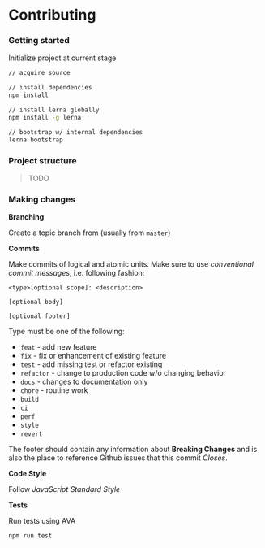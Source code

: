 # Contributing

### Getting started

Initialize project at current stage

```sh
// acquire source

// install dependencies
npm install

// install lerna globally
npm install -g lerna

// bootstrap w/ internal dependencies
lerna bootstrap
```

### Project structure

> TODO

### Making changes

**Branching**

Create a topic branch from (usually from `master`)

**Commits**

Make commits of logical and atomic units. Make sure to use _conventional commit
messages_, i.e. following fashion:

```
<type>[optional scope]: <description>

[optional body]

[optional footer]
```

Type must be one of the following:

- `feat` - add new feature
- `fix` - fix or enhancement of existing feature
- `test` - add missing test or refactor existing
- `refactor` - change to production code w/o changing behavior
- `docs` - changes to documentation only
- `chore` - routine work
- `build`
- `ci`
- `perf`
- `style`
- `revert`

The footer should contain any information about **Breaking Changes** and is also the 
place to reference Github issues that this commit _Closes_.

**Code Style**

Follow _JavaScript Standard Style_

**Tests**

Run tests using AVA

```sh
npm run test
```
